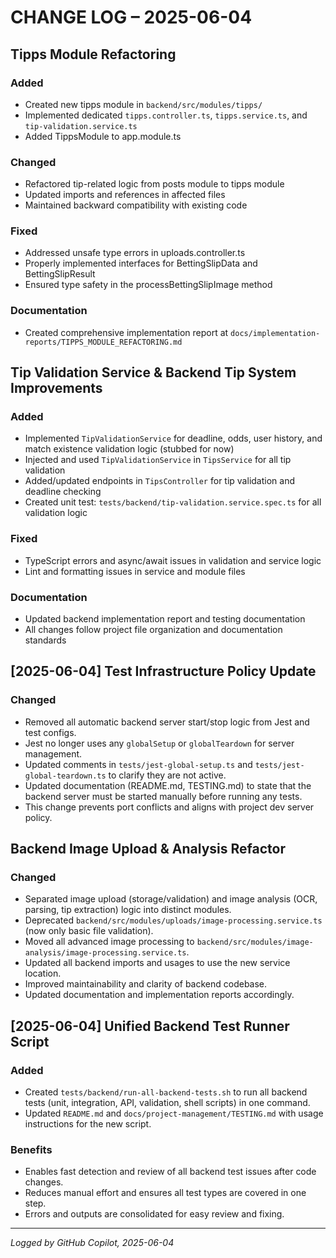 # CHANGE LOG – 2025-06-04

## Tipps Module Refactoring

### Added

- Created new tipps module in `backend/src/modules/tipps/`
- Implemented dedicated `tipps.controller.ts`, `tipps.service.ts`, and `tip-validation.service.ts`
- Added TippsModule to app.module.ts

### Changed

- Refactored tip-related logic from posts module to tipps module
- Updated imports and references in affected files
- Maintained backward compatibility with existing code

### Fixed

- Addressed unsafe type errors in uploads.controller.ts
- Properly implemented interfaces for BettingSlipData and BettingSlipResult
- Ensured type safety in the processBettingSlipImage method

### Documentation

- Created comprehensive implementation report at `docs/implementation-reports/TIPPS_MODULE_REFACTORING.md`

## Tip Validation Service & Backend Tip System Improvements

### Added

- Implemented `TipValidationService` for deadline, odds, user history, and match existence validation logic (stubbed for now)
- Injected and used `TipValidationService` in `TipsService` for all tip validation
- Added/updated endpoints in `TipsController` for tip validation and deadline checking
- Created unit test: `tests/backend/tip-validation.service.spec.ts` for all validation logic

### Fixed

- TypeScript errors and async/await issues in validation and service logic
- Lint and formatting issues in service and module files

### Documentation

- Updated backend implementation report and testing documentation
- All changes follow project file organization and documentation standards

## [2025-06-04] Test Infrastructure Policy Update

### Changed

- Removed all automatic backend server start/stop logic from Jest and test configs.
- Jest no longer uses any `globalSetup` or `globalTeardown` for server management.
- Updated comments in `tests/jest-global-setup.ts` and `tests/jest-global-teardown.ts` to clarify they are not active.
- Updated documentation (README.md, TESTING.md) to state that the backend server must be started manually before running any tests.
- This change prevents port conflicts and aligns with project dev server policy.

## Backend Image Upload & Analysis Refactor

### Changed

- Separated image upload (storage/validation) and image analysis (OCR, parsing, tip extraction) logic into distinct modules.
- Deprecated `backend/src/modules/uploads/image-processing.service.ts` (now only basic file validation).
- Moved all advanced image processing to `backend/src/modules/image-analysis/image-processing.service.ts`.
- Updated all backend imports and usages to use the new service location.
- Improved maintainability and clarity of backend codebase.
- Updated documentation and implementation reports accordingly.

## [2025-06-04] Unified Backend Test Runner Script

### Added

- Created `tests/backend/run-all-backend-tests.sh` to run all backend tests (unit, integration, API, validation, shell scripts) in one command.
- Updated `README.md` and `docs/project-management/TESTING.md` with usage instructions for the new script.

### Benefits

- Enables fast detection and review of all backend test issues after code changes.
- Reduces manual effort and ensures all test types are covered in one step.
- Errors and outputs are consolidated for easy review and fixing.

---

_Logged by GitHub Copilot, 2025-06-04_
